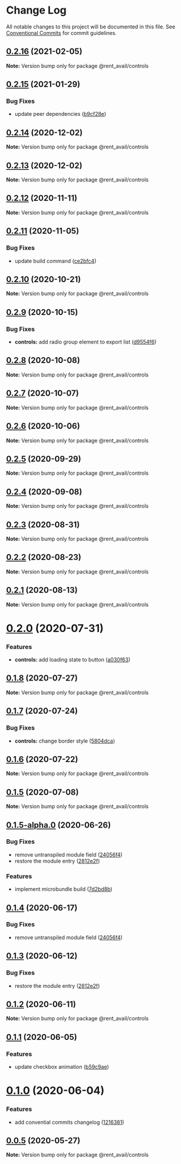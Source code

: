 # Change Log

All notable changes to this project will be documented in this file.
See [Conventional Commits](https://conventionalcommits.org) for commit guidelines.

## [0.2.16](https://github.com/rentalutions/elements/compare/@rent_avail/controls@0.2.15...@rent_avail/controls@0.2.16) (2021-02-05)

**Note:** Version bump only for package @rent_avail/controls





## [0.2.15](https://github.com/rentalutions/elements/compare/@rent_avail/controls@0.2.14...@rent_avail/controls@0.2.15) (2021-01-29)


### Bug Fixes

* update peer dependencies ([b9cf28e](https://github.com/rentalutions/elements/commit/b9cf28ea6daf7bcb028775cdcc12f1ac2a45280b))





## [0.2.14](https://github.com/rentalutions/elements/compare/@rent_avail/controls@0.2.13...@rent_avail/controls@0.2.14) (2020-12-02)

**Note:** Version bump only for package @rent_avail/controls





## [0.2.13](https://github.com/rentalutions/elements/compare/@rent_avail/controls@0.2.12...@rent_avail/controls@0.2.13) (2020-12-02)

**Note:** Version bump only for package @rent_avail/controls





## [0.2.12](https://github.com/rentalutions/elements/compare/@rent_avail/controls@0.2.11...@rent_avail/controls@0.2.12) (2020-11-11)

**Note:** Version bump only for package @rent_avail/controls





## [0.2.11](https://github.com/rentalutions/elements/compare/@rent_avail/controls@0.2.10...@rent_avail/controls@0.2.11) (2020-11-05)


### Bug Fixes

* update build command ([ce2bfc4](https://github.com/rentalutions/elements/commit/ce2bfc47d722b40d87bbad7806b727cc29e9712a))





## [0.2.10](https://github.com/rentalutions/elements/compare/@rent_avail/controls@0.2.9...@rent_avail/controls@0.2.10) (2020-10-21)

**Note:** Version bump only for package @rent_avail/controls





## [0.2.9](https://github.com/rentalutions/elements/compare/@rent_avail/controls@0.2.8...@rent_avail/controls@0.2.9) (2020-10-15)


### Bug Fixes

* **controls:** add radio group element to export list ([d9554f6](https://github.com/rentalutions/elements/commit/d9554f668833f5e4f33eb116a807b07a13b610b2))





## [0.2.8](https://github.com/rentalutions/elements/compare/@rent_avail/controls@0.2.7...@rent_avail/controls@0.2.8) (2020-10-08)

**Note:** Version bump only for package @rent_avail/controls





## [0.2.7](https://github.com/rentalutions/elements/compare/@rent_avail/controls@0.2.6...@rent_avail/controls@0.2.7) (2020-10-07)

**Note:** Version bump only for package @rent_avail/controls





## [0.2.6](https://github.com/rentalutions/elements/compare/@rent_avail/controls@0.2.5...@rent_avail/controls@0.2.6) (2020-10-06)

**Note:** Version bump only for package @rent_avail/controls





## [0.2.5](https://github.com/rentalutions/elements/compare/@rent_avail/controls@0.2.4...@rent_avail/controls@0.2.5) (2020-09-29)

**Note:** Version bump only for package @rent_avail/controls





## [0.2.4](https://github.com/rentalutions/elements/compare/@rent_avail/controls@0.2.3...@rent_avail/controls@0.2.4) (2020-09-08)

**Note:** Version bump only for package @rent_avail/controls





## [0.2.3](https://github.com/rentalutions/elements/compare/@rent_avail/controls@0.2.2...@rent_avail/controls@0.2.3) (2020-08-31)

**Note:** Version bump only for package @rent_avail/controls





## [0.2.2](https://github.com/rentalutions/elements/compare/@rent_avail/controls@0.2.1...@rent_avail/controls@0.2.2) (2020-08-23)

**Note:** Version bump only for package @rent_avail/controls





## [0.2.1](https://github.com/rentalutions/elements/compare/@rent_avail/controls@0.2.0...@rent_avail/controls@0.2.1) (2020-08-13)

**Note:** Version bump only for package @rent_avail/controls





# [0.2.0](https://github.com/rentalutions/elements/compare/@rent_avail/controls@0.1.8...@rent_avail/controls@0.2.0) (2020-07-31)


### Features

* **controls:** add loading state to button ([a030f63](https://github.com/rentalutions/elements/commit/a030f63bfc3587b2c0fa920ae323628f7df4a421))





## [0.1.8](https://github.com/rentalutions/elements/compare/@rent_avail/controls@0.1.7...@rent_avail/controls@0.1.8) (2020-07-27)

**Note:** Version bump only for package @rent_avail/controls





## [0.1.7](https://github.com/rentalutions/elements/compare/@rent_avail/controls@0.1.6...@rent_avail/controls@0.1.7) (2020-07-24)


### Bug Fixes

* **controls:** change border style ([5804dca](https://github.com/rentalutions/elements/commit/5804dca08cff28c3dae793cbc9d8ddb63b220d6b))





## [0.1.6](https://github.com/rentalutions/elements/compare/@rent_avail/controls@0.1.5...@rent_avail/controls@0.1.6) (2020-07-22)

**Note:** Version bump only for package @rent_avail/controls





## [0.1.5](https://github.com/rentalutions/elements/compare/@rent_avail/controls@0.1.5-alpha.0...@rent_avail/controls@0.1.5) (2020-07-08)

**Note:** Version bump only for package @rent_avail/controls





## [0.1.5-alpha.0](https://github.com/rentalutions/elements/compare/@rent_avail/controls@0.1.1...@rent_avail/controls@0.1.5-alpha.0) (2020-06-26)


### Bug Fixes

* remove untranspiled module field ([24056f4](https://github.com/rentalutions/elements/commit/24056f4dcc4ab05fc8d0c604a0630d7b3a8aca3c))
* restore the module entry ([2812e2f](https://github.com/rentalutions/elements/commit/2812e2f5d71068ce37a8511d9b8c527b5d63efae))


### Features

* implement microbundle build ([7d2bd8b](https://github.com/rentalutions/elements/commit/7d2bd8b20990211f6d048a3f393d78ac15ce0142))





## [0.1.4](https://github.com/rentalutions/elements/compare/@rent_avail/controls@0.1.3...@rent_avail/controls@0.1.4) (2020-06-17)


### Bug Fixes

* remove untranspiled module field ([24056f4](https://github.com/rentalutions/elements/commit/24056f4dcc4ab05fc8d0c604a0630d7b3a8aca3c))





## [0.1.3](https://github.com/rentalutions/elements/compare/@rent_avail/controls@0.1.2...@rent_avail/controls@0.1.3) (2020-06-12)


### Bug Fixes

* restore the module entry ([2812e2f](https://github.com/rentalutions/elements/commit/2812e2f5d71068ce37a8511d9b8c527b5d63efae))





## [0.1.2](https://github.com/rentalutions/elements/compare/@rent_avail/controls@0.1.1...@rent_avail/controls@0.1.2) (2020-06-11)

**Note:** Version bump only for package @rent_avail/controls





## [0.1.1](https://github.com/rentalutions/elements/compare/@rent_avail/controls@0.1.0...@rent_avail/controls@0.1.1) (2020-06-05)


### Features

* update checkbox animation ([b59c9ae](https://github.com/rentalutions/elements/commit/b59c9ae23c9ca97756eb30890510aa8064deb801))





# [0.1.0](https://github.com/rentalutions/elements/compare/@rent_avail/controls@0.0.4...@rent_avail/controls@0.1.0) (2020-06-04)


### Features

* add convential commits changelog ([1216381](https://github.com/rentalutions/elements/commit/1216381d4e1bb8eb8dea4a2293a8bb84662195a9))





## [0.0.5](https://github.com/rentalutions/elements/compare/@rent_avail/controls@0.0.4...@rent_avail/controls@0.0.5) (2020-05-27)

**Note:** Version bump only for package @rent_avail/controls
